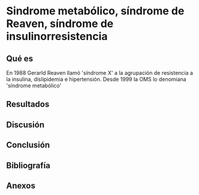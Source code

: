 

# Sindrome metabólico, síndrome de Reaven, síndrome de insulinorresistencia

## Qué es

En 1988 Gerarld Reaven llamó 'síndrome X' a la agrupación de resistencia a la insulina, dislipidemia e hipertensión.
Desde 1999 la OMS lo denomiana 'síndrome metabólico'

## Resultados
## Discusión
## Conclusión


## Bibliografía

## Anexos